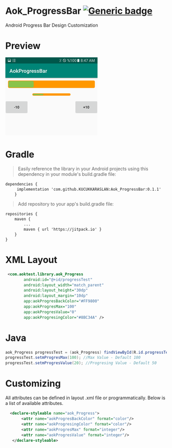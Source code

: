 
# Aok_ProgressBar  [![Generic badge](https://img.shields.io/badge/0.1.1-Version-4286f4.svg)](https://github.com/KUCUKKARASLAN/Aok_ProgressBar)
Android Progress Bar Design Customization

# Preview 
![Android Progress Bar Design Customization](https://github.com/KUCUKKARASLAN/Aok_ProgressBar/blob/master/screenshots/1.png)

# Gradle
>Easily reference the library in your Android projects using this dependency in your module's build.gradle file:
```
dependencies {
	 implementation 'com.github.KUCUKKARASLAN:Aok_ProgressBar:0.1.1'
	}
```
>Add repository to your app's build.gradle file:
```
repositories {
    maven {
        ...
        maven { url 'https://jitpack.io' }
    }
}
```

# XML Layout
```xml
 <com.aoktest.library.aok_Progress
        android:id="@+id/progressTest"
        android:layout_width="match_parent"
        android:layout_height="30dp"
        android:layout_margin="10dp"
        app:aokProgresBackColor="#FF9800"
        app:aokProgresMax="100"
        app:aokProgresValue="0"
        app:aokProgresingColor="#8BC34A" />
```

# Java

```java 
aok_Progress progressTest = (aok_Progress) findViewById(R.id.progressTest);
progressTest.setmProgresMax(100); //Max Value - Default 100
progressTest.setmProgresValue(20); //Progresing Value - Default 50
```
 
 # Customizing
 All attributes can be defined in layout .xml file or programmatically. Below is a list of available attributes.
 ```xml
   <declare-styleable name="aok_Progress">
        <attr name="aokProgresBackColor" format="color"/>
        <attr name="aokProgresingColor" format="color"/>
        <attr name="aokProgresMax" format="integer"/>
        <attr name="aokProgresValue" format="integer"/>
    </declare-styleable>
 ```
 

